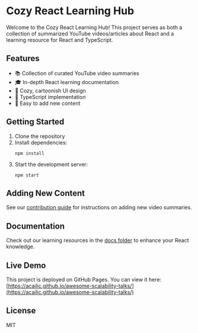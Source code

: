 # Cozy React Learning Hub

Welcome to the Cozy React Learning Hub! This project serves as both a collection of summarized YouTube videos/articles about React and a learning resource for React and TypeScript.

## Features

- 📚 Collection of curated YouTube video summaries
- 🎓 In-depth React learning documentation
- 🎨 Cozy, cartoonish UI design
- 🚀 TypeScript implementation
- 📝 Easy to add new content

## Getting Started

1. Clone the repository
2. Install dependencies:
   ```
   npm install
   ```
3. Start the development server:
   ```
   npm start
   ```

## Adding New Content

See our [contribution guide](./docs/CONTRIBUTING.md) for instructions on adding new video summaries.

## Documentation

Check out our learning resources in the [docs folder](./docs/) to enhance your React knowledge.

## Live Demo

This project is deployed on GitHub Pages. You can view it here:
[https://acailic.github.io/awesome-scalability-talks/](https://acailic.github.io/awesome-scalability-talks/)

## License

MIT
